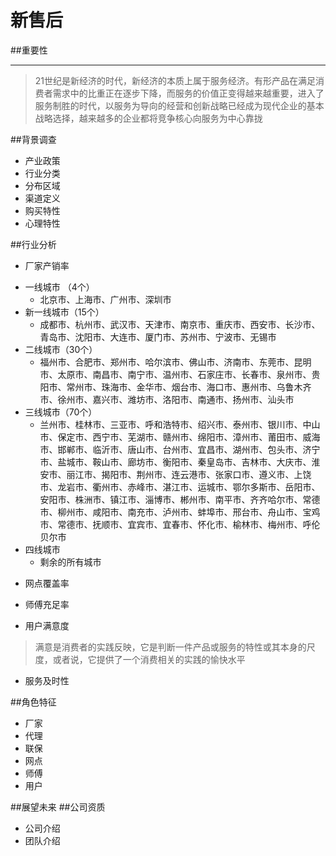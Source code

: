 # 新售后
##重要性
___
>21世纪是新经济的时代，新经济的本质上属于服务经济。有形产品在满足消费者需求中的比重正在逐步下降，而服务的价值正变得越来越重要，进入了服务制胜的时代，以服务为导向的经营和创新战略已经成为现代企业的基本战略选择，越来越多的企业都将竞争核心向服务为中心靠拢

##背景调查
* 产业政策
* 行业分类
* 分布区域
* 渠道定义
* 购买特性
* 心理特性

##行业分析
 * 厂家产销率
  - 一线城市 （4个）
    - 北京市、上海市、广州市、深圳市
  - 新一线城市（15个）
    - 成都市、杭州市、武汉市、天津市、南京市、重庆市、西安市、长沙市、青岛市、沈阳市、大连市、厦门市、苏州市、宁波市、无锡市
  - 二线城市（30个）
    - 福州市、合肥市、郑州市、哈尔滨市、佛山市、济南市、东莞市、昆明市、太原市、南昌市、南宁市、温州市、石家庄市、长春市、泉州市、贵阳市、常州市、珠海市、金华市、烟台市、海口市、惠州市、乌鲁木齐市、徐州市、嘉兴市、潍坊市、洛阳市、南通市、扬州市、汕头市    
  - 三线城市（70个）
    - 兰州市、桂林市、三亚市、呼和浩特市、绍兴市、泰州市、银川市、中山市、保定市、西宁市、芜湖市、赣州市、绵阳市、漳州市、莆田市、威海市、邯郸市、临沂市、唐山市、台州市、宜昌市、湖州市、包头市、济宁市、盐城市、鞍山市、廊坊市、衡阳市、秦皇岛市、吉林市、大庆市、淮安市、丽江市、揭阳市、荆州市、连云港市、张家口市、遵义市、上饶市、龙岩市、衢州市、赤峰市、湛江市、运城市、鄂尔多斯市、岳阳市、安阳市、株洲市、镇江市、淄博市、郴州市、南平市、齐齐哈尔市、常德市、柳州市、咸阳市、南充市、泸州市、蚌埠市、邢台市、舟山市、宝鸡市、常德市、抚顺市、宜宾市、宜春市、怀化市、榆林市、梅州市、呼伦贝尔市    
   - 四线城市
     - 剩余的所有城市
 * 网点覆盖率
 
 * 师傅充足率

 * 用户满意度
 >满意是消费者的实践反映，它是判断一件产品或服务的特性或其本身的尺度，或者说，它提供了一个消费相关的实践的愉快水平
 * 服务及时性
 

##角色特征
 * 厂家
 * 代理
 * 联保
 * 网点
 * 师傅
 * 用户
 
##展望未来
##公司资质
  * 公司介绍
  * 团队介绍